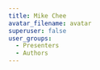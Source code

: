 ```yaml
---
title: Mike Chee
avatar_filename: avatar
superuser: false
user_groups:
  - Presenters
  - Authors
---
```

